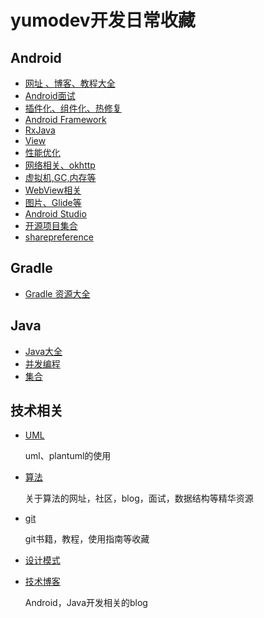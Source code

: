 # yumodev开发日常收藏

## Android 

* [网址 、博客、教程大全](./android/website.md)
* [Android面试](./android/interview.md)
* [插件化、组件化、热修复](./android/plugin.md)
* [Android Framework](./android/framework.md)
* [RxJava](./android/rxjava.md)
* [View](./android/view.md)
* [性能优化](./andorid/performance.md)
* [网络相关、okhttp](./andorid/net.md)
* [虚拟机,GC,内存等](./andorid/jvm.md)
* [WebView相关](./android/browser.md)
* [图片、Glide等](./andorid/image.md)
* [Android Studio](./andorid/as.md)
* [开源项目集合](./android/andorid_open.md)
* [sharepreference](./android/sharepreference.md)

## Gradle

* [Gradle 资源大全](./gradle/gradle_awesome.md)

## Java

* [Java大全](./java/awesome.md)
* [并发编程](./java/thread.md)
* [集合](./java/collect.md)

## 技术相关

* [UML](./code/uml.md)

  uml、plantuml的使用
* [算法](./algorithm/algorithm.md)
	
	关于算法的网址，社区，blog，面试，数据结构等精华资源
* [git](./code/git.md)

	git书籍，教程，使用指南等收藏
* [设计模式](./code/pattern.md)
* [技术博客](./code/blog.md)
  
  Android，Java开发相关的blog




